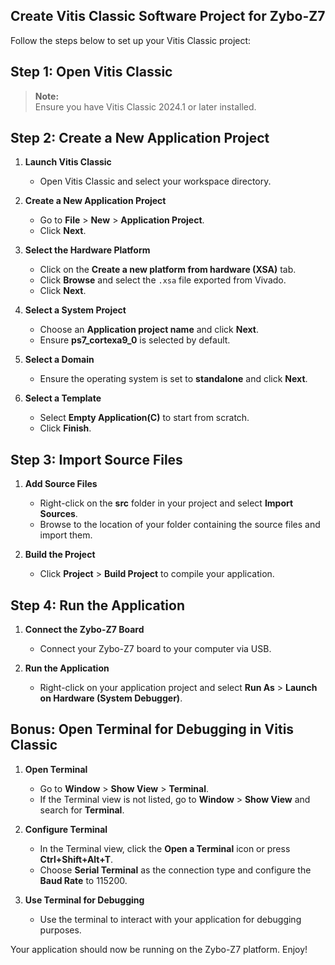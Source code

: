 ## Create Vitis Classic Software Project for Zybo-Z7

Follow the steps below to set up your Vitis Classic project:

## Step 1: Open Vitis Classic

> **Note:**  
> Ensure you have Vitis Classic 2024.1 or later installed.

## Step 2: Create a New Application Project

1. **Launch Vitis Classic**  
   - Open Vitis Classic and select your workspace directory.

2. **Create a New Application Project**  
   - Go to **File** > **New** > **Application Project**.
   - Click **Next**.

3. **Select the Hardware Platform**  
   - Click on the **Create a new platform from hardware (XSA)** tab.
   - Click **Browse** and select the `.xsa` file exported from Vivado.
   - Click **Next**.

4. **Select a System Project**  
   - Choose an **Application project name** and click **Next**.
   - Ensure **ps7_cortexa9_0** is selected by default.

5. **Select a Domain**  
   - Ensure the operating system is set to **standalone** and click **Next**.

6. **Select a Template**  
   - Select **Empty Application(C)** to start from scratch.
   - Click **Finish**.

## Step 3: Import Source Files

1. **Add Source Files**  
   - Right-click on the **src** folder in your project and select **Import Sources**.
   - Browse to the location of your folder containing the source files and import them.

2. **Build the Project**  
   - Click **Project** > **Build Project** to compile your application.

## Step 4: Run the Application

1. **Connect the Zybo-Z7 Board**  
   - Connect your Zybo-Z7 board to your computer via USB.

2. **Run the Application**  
   - Right-click on your application project and select **Run As** > **Launch on Hardware (System Debugger)**.

## Bonus: Open Terminal for Debugging in Vitis Classic

1. **Open Terminal**  
   - Go to **Window** > **Show View** > **Terminal**.
   - If the Terminal view is not listed, go to **Window** > **Show View** and search for **Terminal**.

2. **Configure Terminal**  
   - In the Terminal view, click the **Open a Terminal** icon or press **Ctrl+Shift+Alt+T**.
   - Choose **Serial Terminal** as the connection type and configure the **Baud Rate** to 115200.

3. **Use Terminal for Debugging**  
   - Use the terminal to interact with your application for debugging purposes.

Your application should now be running on the Zybo-Z7 platform. Enjoy!






